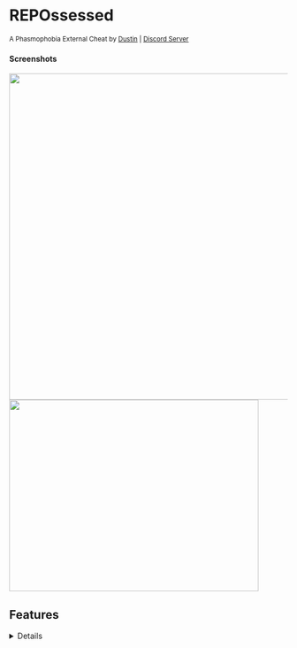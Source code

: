 # REPOssessed
<sup>A Phasmophobia External Cheat by [Dustin](https://github.com/Dustin21335) | [Discord Server](https://discord.gg/D6wuXEnfhP)</sup>

#### Screenshots
<p>
  <img src="https://i.imgur.com/aNGJ7NO.png" width="1022" height="590" />
  <img src="https://i.imgur.com/t8abLkC.png" width="451" height="346" />
</p>

## Features
<details>

  #### General Tab
  - **Welcome Message:** Simple welcome message.
  - **Change Log:** Shows everything added, changed, fixed, or removed.

  #### Self Tab 
  - **God Mode:** Prevents you from dying.
  - **Infinite Sanity:** Sets your sanity to 100 making it infinite.
  - **Infinite Stamina:** Sets your stamina to 100 making it infinite.
  - **Speed Hack:** Global speed hack toggle.
  - **Speed:** The number the speed hack uses for your character speed.
  - **Gamma Hack:** Global gamma toggle.
  - **Gamma:** The number the gamma hack uses for the brightness.
  - **FOV Hack:** Global fov toggle.
  - **FOV:** The number the fov hack uses for your character field of view.
 
  #### Misc Tab 
  - **Ghost Info:** Shows general infomation about the ghost.
  - **Level Info:** Shows general infomation about the level.
  - **Player Info:** Shows general infomation about the players.
  - **Player Info Seperate Windows:** Shows general infomation about the players with each player getting its own window.
  - **Crosshair:** Draws a crosshair in the center middle of your screen.
  - **Crosshair Size:** Controls the crosshair size.
  - **Crosshair Thickness:** Controls the crosshair thickness.
  - **Teleportion:** Lets you teleport to specific xyz coords.
  - **Save Current Position:** Saves your characters current position to the xyz coords.
  - **Teleport:** Teleports your character to the xyz coords.

  #### Settings Tab
  - **Reset Settings:** Resets your config to the default.
  - **Save Settings:** Saves all your settings to your config.
  - **Reload Settings:** Reloads all your settings with your config.
  - **Open Settings:** Opens the config.json file.
  - **Languages:** Lets you change the menus language.
  - **Update Offsets:** Updates the menus offsets using AOB scanning.
  - **Colors:** Shows all the customizable colors.
  - **Crosshair Color:** Lets you change the crosshair color.
  - **Project Info:** Shows some general project infomation. 

</details>
